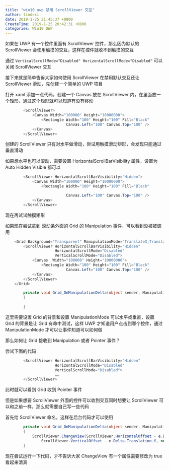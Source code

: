 ```yaml
---
title: "win10 uwp 禁用 ScrollViewer 交互"
author: lindexi
date: 2019-1-25 21:45:37 +0800
CreateTime: 2019-1-25 20:42:31 +0800
categories: Win10 UWP
---
```


如果在 UWP 有一个控件里面有 ScrollViewer 控件，那么因为默认的 ScrollViewer 会使用触摸的交互，这样在控件就收不到触摸的交互

<!--more-->


<!-- csdn -->

通过 `VerticalScrollMode="Disabled" HorizontalScrollMode="Disabled"` 可以关闭 ScrollViewer 交互

接下来就是简单告诉大家如何使用 ScrollViewer 在禁用默认交互还让 ScrollViewer 滑动，先创建一个简单的 UWP 项目

打开 xaml 添加一点代码，创建一个 Canvas 放在 ScrollViewer 内，在里面放一个矩形，通过这个矩形就可以知道有没有移动

```csharp
        <ScrollViewer>
            <Canvas Width="100000" Height="10000000">
                <Rectangle Width="100" Height="100" Fill="Black" 
                           Canvas.Left="100" Canvas.Top="100" />
            </Canvas>
        </ScrollViewer>
```

创建的 ScrollViewer 只有对水平做滑动，尝试用触摸滑动矩形，会发现只能通过垂直滑动

如果想水平也可以滚动，需要设置 HorizontalScrollBarVisibility 属性，设置为 Auto Hidden  Visible 都可以

```csharp
        <ScrollViewer HorizontalScrollBarVisibility="Hidden">
            <Canvas Width="100000" Height="10000000">
                <Rectangle Width="100" Height="100" Fill="Black" 

                           Canvas.Left="100" Canvas.Top="100" />
            </Canvas>
        </ScrollViewer>
```

现在再试试触摸矩形

如果现在尝试拿到 滚动条外面的 Grid 的 Manipulation 事件，可以看到没被被调用

```csharp
    <Grid Background="Transparent" ManipulationMode="TranslateX,TranslateY" ManipulationDelta="Grid_OnManipulationDelta">
        <ScrollViewer HorizontalScrollBarVisibility="Hidden"
                      HorizontalScrollMode="Disabled"
                      VerticalScrollMode="Disabled">
            <Canvas  Width="100000" Height="10000000">
                <Rectangle Width="100" Height="100" Fill="Black" 
                           Canvas.Left="100" Canvas.Top="100" />
            </Canvas>
        </ScrollViewer>
    </Grid>

        private void Grid_OnManipulationDelta(object sender, ManipulationDeltaRoutedEventArgs e)
        {
            
        }
```

这里需要设置 Grid 的背景和设置 ManipulationMode 可以水平或垂直，设置 Grid 的背景是让 Grid 有命中测试，这样 UWP 才知道用户点击到哪个控件，通过 ManipulationMode 才可以让事件知道可以如何做

那么如何让 Grid 接收到 Manipulation 或者 Pointer 事件？

尝试下面的代码

```csharp
        <ScrollViewer HorizontalScrollBarVisibility="Hidden"
                      HorizontalScrollMode="Disabled"
                      VerticalScrollMode="Disabled">
                      ……
        </ScrollViewer>
```

此时就可以看到 Grid 收到 Pointer 事件

但是如果想要 ScrollViewer 外面的控件可以收到交互同时想要让 ScrollViewer 可以和之前一样，那么就需要自己写一些代码

首先给 ScrollViewer 命名，这样在后台代码才可以使用

```csharp
        private void Grid_OnManipulationDelta(object sender, ManipulationDeltaRoutedEventArgs e)
        {
            ScrollViewer.ChangeView(ScrollViewer.HorizontalOffset - e.Delta.Translation.X,
                ScrollViewer.VerticalOffset - e.Delta.Translation.Y, null, true);
        }
```

现在尝试运行一下代码，才不告诉大家 ChangeView 有一个属性需要修改为 true 看起来清真

